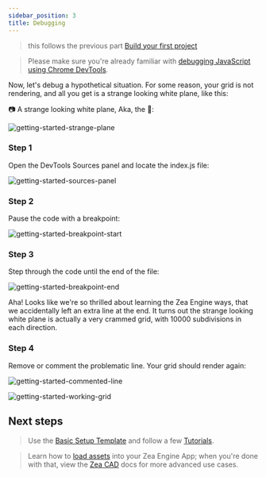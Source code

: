 ```yaml
---
sidebar_position: 3
title: Debugging
---
```


> this follows the previous part [Build your first project](../getting-started/build-first-project)

> Please make sure you're already familiar with [debugging JavaScript using Chrome DevTools](https://developers.google.com/web/tools/chrome-devtools/javascript).

Now, let's debug a hypothetical situation. For some reason, your grid is not rendering, and all you get is a strange looking white plane, like this:

📷 A strange looking white plane, Aka, the 🐞:

![getting-started-strange-plane](../../../static/img/misc/getting-started-strange-plane.png ':class=screenshot')

### Step 1

Open the DevTools Sources panel and locate the index.js file:

![getting-started-sources-panel](../../../static/img/misc/getting-started-sources-panel.png ':class=screenshot')

### Step 2

Pause the code with a breakpoint:

![getting-started-breakpoint-start](../../../static/img/misc/getting-started-breakpoint-start.png ':class=screenshot')

### Step 3

Step through the code until the end of the file:

![getting-started-breakpoint-end](../../../static/img/misc/getting-started-breakpoint-end.png ':class=screenshot')

Aha! Looks like we're so thrilled about learning the Zea Engine ways, that we accidentally left an extra line at the end. It turns out the strange looking white plane is actually a very crammed grid, with 10000 subdivisions in each direction.

### Step 4

Remove or comment the problematic line. Your grid should render again:

![getting-started-commented-line](../../../static/img/misc/getting-started-commented-line.png ':class=screenshot')

![getting-started-working-grid](../../../static/img/misc/getting-started-working-grid.png ':class=screenshot')

## Next steps

> Use the [Basic Setup Template](../../Tutorials/basic-template.md) and follow a few [Tutorials](../../Tutorials/tutorials.md).

> Learn how to [load assets](../../Tutorials/load-an-asset.md) into your Zea Engine App; when you're done with that, view the [Zea CAD](https://docs.zea.live/zea-cad/#/getting-started/get-started-with-zea-cad) docs for more advanced use cases.
